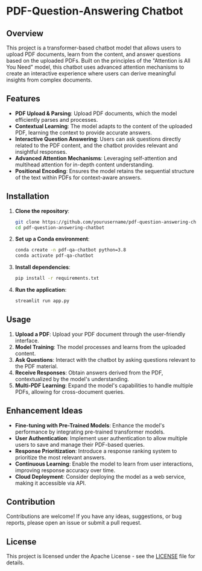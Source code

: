 # PDF-Question-Answering Chatbot

## Overview

This project is a transformer-based chatbot model that allows users to upload PDF documents, learn from the content, and answer questions based on the uploaded PDFs. Built on the principles of the "Attention is All You Need" model, this chatbot uses advanced attention mechanisms to create an interactive experience where users can derive meaningful insights from complex documents.

## Features

- **PDF Upload & Parsing**: Upload PDF documents, which the model efficiently parses and processes.
- **Contextual Learning**: The model adapts to the content of the uploaded PDF, learning the context to provide accurate answers.
- **Interactive Question Answering**: Users can ask questions directly related to the PDF content, and the chatbot provides relevant and insightful responses.
- **Advanced Attention Mechanisms**: Leveraging self-attention and multihead attention for in-depth content understanding.
- **Positional Encoding**: Ensures the model retains the sequential structure of the text within PDFs for context-aware answers.

## Installation

1. **Clone the repository**:
    ```bash
    git clone https://github.com/yourusername/pdf-question-answering-chatbot.git
    cd pdf-question-answering-chatbot
    ```

2. **Set up a Conda environment**:
    ```bash
    conda create -n pdf-qa-chatbot python=3.8
    conda activate pdf-qa-chatbot
    ```

3. **Install dependencies**:
    ```bash
    pip install -r requirements.txt
    ```

4. **Run the application**:
    ```bash
    streamlit run app.py
    ```

## Usage

1. **Upload a PDF**: Upload your PDF document through the user-friendly interface.
2. **Model Training**: The model processes and learns from the uploaded content.
3. **Ask Questions**: Interact with the chatbot by asking questions relevant to the PDF material.
4. **Receive Responses**: Obtain answers derived from the PDF, contextualized by the model's understanding.
5. **Multi-PDF Learning**: Expand the model's capabilities to handle multiple PDFs, allowing for cross-document queries.

## Enhancement Ideas

- **Fine-tuning with Pre-Trained Models**: Enhance the model's performance by integrating pre-trained transformer models.
- **User Authentication**: Implement user authentication to allow multiple users to save and manage their PDF-based queries.
- **Response Prioritization**: Introduce a response ranking system to prioritize the most relevant answers.
- **Continuous Learning**: Enable the model to learn from user interactions, improving response accuracy over time.
- **Cloud Deployment**: Consider deploying the model as a web service, making it accessible via API.

## Contribution

Contributions are welcome! If you have any ideas, suggestions, or bug reports, please open an issue or submit a pull request.

## License

This project is licensed under the Apache License - see the [LICENSE](LICENSE) file for details.

